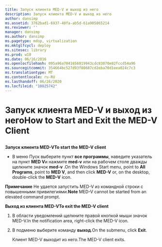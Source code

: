 ```yaml
---
title: Запуск клиента MED-V и выход из него
description: Запуск клиента MED-V и выход из него
author: dansimp
ms.assetid: 3762bad1-6937-40fa-ab5d-61a905865214
ms.reviewer: ''
manager: dansimp
ms.author: dansimp
ms.pagetype: mdop, virtualization
ms.mktglfcycl: deploy
ms.sitesec: library
ms.prod: w10
ms.date: 06/16/2016
ms.openlocfilehash: 095a96a7041656019943cdc83070e82fccd54a96
ms.sourcegitcommit: 354664bc527d93f80687cd2eba70d1eea024c7c3
ms.translationtype: MT
ms.contentlocale: ru-RU
ms.lasthandoff: 06/26/2020
ms.locfileid: "10825742"
---
```

# <span data-ttu-id="b3882-103">Запуск клиента MED-V и выход из него</span><span class="sxs-lookup"><span data-stu-id="b3882-103">How to Start and Exit the MED-V Client</span></span>


## <a href="" id="bkmk-tostarthemed-vclient"></a>


**<span data-ttu-id="b3882-104">Запуск клиента MED-V</span><span class="sxs-lookup"><span data-stu-id="b3882-104">To start the MED-V client</span></span>**

-   <span data-ttu-id="b3882-105">В меню Пуск выберите пункт **все программы**, наведите указатель на пункт **MED V**и нажмите **med-v** или на рабочем столе дважды щелкните значок **med-v** .</span><span class="sxs-lookup"><span data-stu-id="b3882-105">On the Windows Start menu, point to **All Programs**, point to **MED V**, and then click **MED-V** or, on the desktop, double-click the **MED-V** icon.</span></span>

<span data-ttu-id="b3882-106">**Примечание**  Не удается запустить MED-V из командной строки с повышенными привилегиями.</span><span class="sxs-lookup"><span data-stu-id="b3882-106">**Note** MED-V cannot be started from an elevated command prompt.</span></span>

 

**<span data-ttu-id="b3882-107">Выход из клиента MED-V</span><span class="sxs-lookup"><span data-stu-id="b3882-107">To exit the MED-V client</span></span>**

1.  <span data-ttu-id="b3882-108">В области уведомлений щелкните правой кнопкой мыши значок MED-V.</span><span class="sxs-lookup"><span data-stu-id="b3882-108">In the notification area, right-click the MED-V icon.</span></span>

2.  <span data-ttu-id="b3882-109">В подменю выберите команду **выход**.</span><span class="sxs-lookup"><span data-stu-id="b3882-109">On the submenu, click **Exit**.</span></span>

    <span data-ttu-id="b3882-110">Клиент MED-V выходит из него.</span><span class="sxs-lookup"><span data-stu-id="b3882-110">The MED-V client exits.</span></span>

 

 





